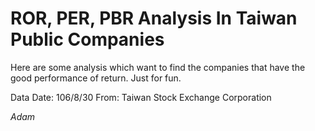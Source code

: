 # ROR, PER, PBR Analysis In Taiwan Public Companies

Here are some analysis which want to find the companies that have the good performance of return.
Just for fun.

Data Date: 106/8/30
From: Taiwan Stock Exchange Corporation

*Adam*
